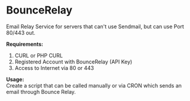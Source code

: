 # BounceRelay
Email Relay Service for servers that can't use Sendmail, but can use Port 80/443 out.

<b>Requirements:</b><br> 
1. CURL or PHP CURL<br>
2. Registered Account with BounceRelay (API Key)<br>
3. Access to Internet via 80 or 443<br>

<b>Usage:</b><br>
Create a script that can be called manually or via CRON which sends an email through Bounce Relay.
